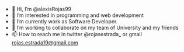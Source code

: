 - 👋 Hi, I’m @alexisRojas99
- 👀 I’m interested in programming and web development
- 🌱 I’m currently work as Software Developer.
- 💞️ I’m working to collaborate on my team of University and my friends
- 📫 How to reach me in twitter @rojasestrada_ or gmail rojas.estrada19@gmail.com

<!---
alexisRojas99/alexisRojas99 is a ✨ special ✨ repository because its `README.md` (this file) appears on your GitHub profile.
You can click the Preview link to take a look at your changes.
--->
